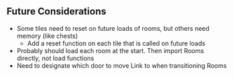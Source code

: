 ## Future Considerations

- Some tiles need to reset on future loads of rooms, but others need memory (like chests)
  - Add a reset function on each tile that is called on future loads
- Probably should load each room at the start. Then import Rooms directly, not load functions
- Need to designate which door to move Link to when transitioning Rooms
